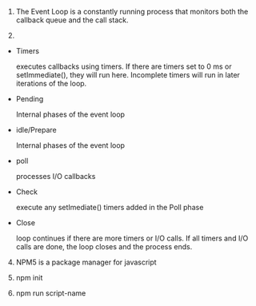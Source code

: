 1. The Event Loop is a constantly running process that monitors both the callback queue and the call stack.

2.

- Timers

  executes callbacks using timers. If there are timers set to 0 ms or setImmediate(), they will run here. Incomplete timers will run in later iterations of the loop.

- Pending

  Internal phases of the event loop

- idle/Prepare

  Internal phases of the event loop

- poll

  processes I/O callbacks

- Check

  execute any setImediate() timers added in the Poll phase

- Close

  loop continues if there are more timers or I/O calls. If all timers and I/O calls are done, the loop closes and the process ends.

4. NPM5 is a package manager for javascript

5. npm init

6. npm run script-name


